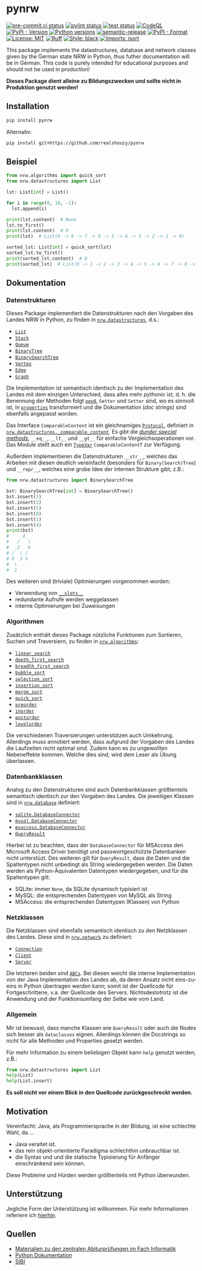 # pynrw

[![pre-commit.ci status](https://results.pre-commit.ci/badge/github/realshouzy/pynrw/main.svg)](https://results.pre-commit.ci/latest/github/realshouzy/pynrw/main)
[![pylint status](https://github.com/realshouzy/pynrw/actions/workflows/pylint.yaml/badge.svg)](https://github.com/realshouzy/pynrw/actions/workflows/pylint.yaml)
[![test status](https://github.com/realshouzy/pynrw/actions/workflows/test.yaml/badge.svg)](https://github.com/realshouzy/pynrw/actions/workflows/test.yaml)
[![CodeQL](https://github.com/realshouzy/pynrw/actions/workflows/codeql.yaml/badge.svg)](https://github.com/realshouzy/pynrw/actions/workflows/codeql.yaml)
[![PyPI - Version](https://img.shields.io/pypi/v/pynrw)](https://github.com/realshouzy/pynrw/releases/latest)
[![Python versions](https://img.shields.io/pypi/pyversions/pynrw.svg)](https://pypi.org/project/pynrw/)
[![semantic-release](https://img.shields.io/badge/%F0%9F%93%A6%F0%9F%9A%80-semantic--release-e10079.svg)](https://github.com/realshouzy/pynrw/releases)
[![PyPI - Format](https://img.shields.io/pypi/format/pynrw)](https://pypi.org/project/pynrw/)
[![License: MIT](https://img.shields.io/badge/License-MIT-yellow.svg)](https://github.com/realshouzy/pynrw/blob/main/LICENSE)
[![Ruff](https://img.shields.io/endpoint?url=https://raw.githubusercontent.com/astral-sh/ruff/main/assets/badge/v2.json)](https://github.com/astral-sh/ruff)
[![Style: black](https://img.shields.io/badge/code%20style-black-000000.svg)](https://github.com/psf/black)
[![Imports: isort](https://img.shields.io/badge/%20imports-isort-%231674b1?style=flat&labelColor=ef8336)](https://pycqa.github.io/isort/)

This package implements the datastructures, database and network classes given by the German state NRW in Python, thus futher documentation will be in German. This code is purely intended for educational purposes and should not be used in production!

**Dieses Package dient alleine zu Bildungszwecken und sollte nicht in Produktion genutzt werden!**

## Installation

```bash
pip install pynrw
```

Alternativ:

```bash
pip install git+https://github.com/realshouzy/pynrw
```

## Beispiel

```python
from nrw.algorithms import quick_sort
from nrw.datastructures import List

lst: List[int] = List()

for i in range(0, 10, -1):
  lst.append(i)

print(lst.content)  # None
lst.to_first()
print(lst.content)  # 9
print(lst)  # List(9 -> 8 -> 7 -> 6 -> 5 -> 4 -> 3 -> 2 -> 1 -> 0)

sorted_lst: List[int] = quick_sort(lst)
sorted_lst.to_first()
print(sorted_lst.content)  # 0
print(sorted_lst)  # List(0 -> 1 -> 2 -> 3 -> 4 -> 5 -> 6 -> 7 -> 8 -> 9)
```

## Dokumentation

### Datenstrukturen

Dieses Package implementiert die Datenstrukturen nach den Vorgaben des Landes NRW in Python, zu finden in [`nrw.datastructures`](/nrw/datastructures/), d.s.:

- [`List`](/nrw/datastructures/_list.py)
- [`Stack`](/nrw/datastructures/_stack.py)
- [`Queue`](/nrw/datastructures/_queue.py)
- [`BinaryTree`](/nrw/datastructures/_binary_tree.py)
- [`BinarySearchTree`](/nrw/datastructures/_binary_search_tree.py)
- [`Vertex`](/nrw/datastructures/_vertex.py)
- [`Edge`](/nrw/datastructures/_edge.py)
- [`Graph`](/nrw/datastructures/_graph.py)

Die Implementation ist semantisch identisch zu der Implementation des Landes mit dem einzigen Unterschied, dass alles mehr *pythonic* ist, d. h. die Benennung der Methoden folgt [`pep8`](https://peps.python.org/pep-0008/), `Getter` und `Setter` sind, wo es sinnvoll ist, in [`properties`](https://docs.python.org/3/library/functions.html#property) transformiert und die Dokumentation (*doc strings*) sind ebenfalls angepasst worden.

Das Interface `ComparableContent` ist ein gleichnamiges [`Protocol`](https://docs.python.org/3/library/typing.html#typing.Protocol), definiert in [`nrw.datastructures._comparable_content`](/nrw/datastructures/_comparable_content.py). Es gibt die [*dunder special methods*](https://docs.python.org/3/reference/datamodel.html#object.__lt__), `__eq__`, `__lt__` und `__gt__` für einfache Vergleichsoperationen vor. Das Module stellt auch ein [`TypeVar`](https://docs.python.org/3/library/typing.html#typing.TypeVar) `ComparableContentT` zur Verfügung.

Außerdem implementieren die Datenstrukturen `__str__`, welches das Arbeiten mit diesen deutlich vereinfacht (besonders für `Binary(Search)Tree`) und `__repr__`, welches eine grobe Idee der internen Strukture gibt, z.B.:

```python
from nrw.datastructures import BinarySearchTree

bst: BinarySearchTree[int] = BinarySearchTree()
bst.insert(3)
bst.insert(2)
bst.insert(5)
bst.insert(0)
bst.insert(1)
bst.insert(4)
print(bst)
#    _4_
#   /   \
#  _2   6
# /  \ /
# 0  3 5
#  \
#  1
```

Des weiteren sind (triviale) Optimierungen vorgenommen worden:

- Verwendung von [`__slots__`](https://docs.python.org/3/reference/datamodel.html#slots)
- redundante Aufrufe werden weggelassen
- interne Optimierungen bei Zuweisungen

### Algorithmen

Zusätzlich enthält dieses Package nützliche Funktionen zum Sortieren, Suchen und Traversiern, zu finden in [`nrw.algorithms`](/nrw/algorithms/):

- [`linear_search`](/nrw/algorithms/_searching.py#L23)
- [`depth_first_search`](/nrw/algorithms/_searching.py#L55)
- [`breadth_first_search`](/nrw/algorithms/_searching.py#L64)
- [`bubble_sort`](/nrw/algorithms/_sorting.py#L21)
- [`selection_sort`](/nrw/algorithms/_sorting.py#L37)
- [`insertion_sort`](/nrw/algorithms/_sorting.py#L67)
- [`merge_sort`](/nrw/algorithms/_sorting.py#L86)
- [`quick_sort`](/nrw/algorithms/_sorting.py#L141)
- [`preorder`](/nrw/algorithms/_traversal.py#L19)
- [`inorder`](/nrw/algorithms/_traversal.py#L41)
- [`postorder`](/nrw/algorithms/_traversal.py#L63)
- [`levelorder`](/nrw/algorithms/_traversal.py#L85)

Die verschiedenen Traversierungen unterstützen auch Umkehrung.
Allerdings muss annotiert werden, dass aufgrund der Vorgaben des Landes die Laufzeiten nicht optimal sind. Zudem kann es zu ungewollten Nebeneffekte kommen. Welche dies sind, wird dem Leser als Übung überlassen.

### Datenbankklassen

Analog zu den Datenstrukturen sind auch Datenbankklassen größtenteils semantisch identisch zur den Vorgaben des Landes.
Die jeweiligen Klassen sind in [`nrw.database`](/nrw/database/) definiert:

- [`sqlite.DatabaseConnector`](/nrw/database/sqlite.py)
- [`mysql.DatabaseConnector`](/nrw/database/mysql.py)
- [`msaccess.DatabaseConnector`](/nrw/database/msaccess.py)
- [`QueryResult`](/nrw/database/_query_result.py)

Hierbei ist zu beachten, dass der `DatabaseConnector` für MSAccess den Microsoft Access Driver benötigt und passwortgeschützte Datenbanken nicht unterstüzt.
Des weiteren gilt für `QueryResult`, dass die Daten und die Spaltentypen nicht unbedingt als String wiedergegeben werden. Die Daten werden als Python-Äquivalenten Datentypen wiedergegeben, und für die Spaltentypen gilt:

- SQLite: immer `None`, da SQLite dynamisch typisiert ist
- MySQL: die entsprechenden Datentypen von MySQL als String
- MSAccess: die entsprechenden Datentypen (Klassen) von Python

### Netzklassen

Die Netzklassen sind ebenfalls semantisch identisch zu den Netzklassen des Landes. Diese sind in [`nrw.network`](/nrw/network/) zu definiert:

- [`Connection`](/nrw/network/_connection.py)
- [`Client`](/nrw/network/_client.py)
- [`Server`](/nrw/network/_server.py)

Die letzteren beiden sind [`ABCs`](https://docs.python.org/3/library/abc.html). Bei diesen weicht die interne Implementation von der Java Implementation des Landes ab, da deren Ansatz nicht eins-zu-eins in Python übertragen werden kann; somit ist der Quellcode für Fortgeschrittene, v.a. der Quellcode des Servers. Nichtsdestotrotz ist die Anwendung und der Funktionsumfang der Selbe wie vom Land.

### Allgemein

Mir ist bewusst, dass manche Klassen wie `QueryResult` oder auch die Nodes sich besser als `dataclasses` eignen. Allerdings können die Docstrings so nicht für alle Methoden und Properties gesetzt werden.

Für mehr Information zu einem beliebigen Objekt kann `help` genutzt werden, z.B.:

```python
from nrw.datastructures import List
help(List)
help(List.insert)
```

**Es soll nicht vor einem Blick in den Quellcode zurückgeschreckt werden.**

## Motivation

Vereinfacht: Java, als Programmiersprache in der Bildung, ist eine schlechte Wahl, da ...

- Java veraltet ist.
- das rein objekt-orientierte Paradigma schlechthin unbrauchbar ist.
- die Syntax und und die statische Typisierung für Anfänger einschränkend sein können.

Diese Probleme und Hürden werden größtenteils mit Python überwunden.

## Unterstützung

Jegliche Form der Unterstützung ist willkommen. Für mehr Informationen referiere ich [hierhin](/CONTRIBUTING.md).

## Quellen

- [Materialien zu den zentralen Abiturprüfungen im Fach Informatik](https://www.schulentwicklung.nrw.de/lehrplaene/upload/klp_SII/if/Dokumentation_ZA-IF_GK-LK_ab_2018_2021_12_22.pdf)
- [Python Dokumentation](https://docs.python.org/3/)
- [SIBI](https://sibiwiki.de/wiki/index.php?title=Kategorie:Informatik)
